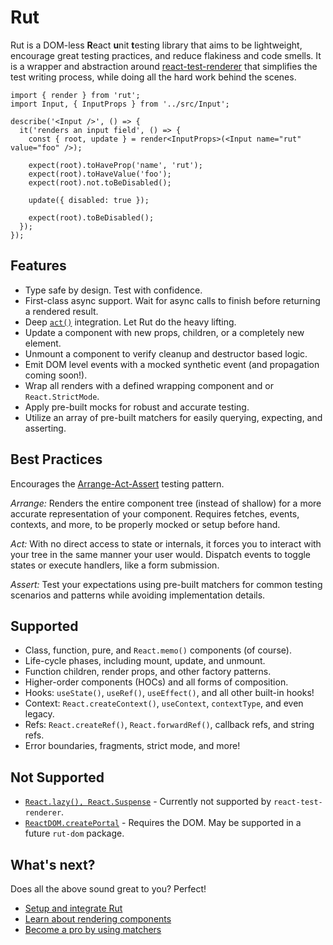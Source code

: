 # Rut

Rut is a DOM-less **R**eact **u**nit **t**esting library that aims to be lightweight, encourage
great testing practices, and reduce flakiness and code smells. It is a wrapper and abstraction
around [react-test-renderer](https://reactjs.org/docs/test-renderer.html) that simplifies the test
writing process, while doing all the hard work behind the scenes.

```tsx
import { render } from 'rut';
import Input, { InputProps } from '../src/Input';

describe('<Input />', () => {
  it('renders an input field', () => {
    const { root, update } = render<InputProps>(<Input name="rut" value="foo" />);

    expect(root).toHaveProp('name', 'rut');
    expect(root).toHaveValue('foo');
    expect(root).not.toBeDisabled();

    update({ disabled: true });

    expect(root).toBeDisabled();
  });
});
```

## Features

- Type safe by design. Test with confidence.
- First-class async support. Wait for async calls to finish before returning a rendered result.
- Deep [`act()`](https://reactjs.org/docs/testing-recipes.html#act) integration. Let Rut do the
  heavy lifting.
- Update a component with new props, children, or a completely new element.
- Unmount a component to verify cleanup and destructor based logic.
- Emit DOM level events with a mocked synthetic event (and propagation coming soon!).
- Wrap all renders with a defined wrapping component and or `React.StrictMode`.
- Apply pre-built mocks for robust and accurate testing.
- Utilize an array of pre-built matchers for easily querying, expecting, and asserting.

## Best Practices

Encourages the [Arrange-Act-Assert](http://wiki.c2.com/?ArrangeActAssert) testing pattern.

_Arrange:_ Renders the entire component tree (instead of shallow) for a more accurate representation
of your component. Requires fetches, events, contexts, and more, to be properly mocked or setup
before hand.

_Act:_ With no direct access to state or internals, it forces you to interact with your tree in the
same manner your user would. Dispatch events to toggle states or execute handlers, like a form
submission.

_Assert:_ Test your expectations using pre-built matchers for common testing scenarios and patterns
while avoiding implementation details.

## Supported

- Class, function, pure, and `React.memo()` components (of course).
- Life-cycle phases, including mount, update, and unmount.
- Function children, render props, and other factory patterns.
- Higher-order components (HOCs) and all forms of composition.
- Hooks: `useState()`, `useRef()`, `useEffect()`, and all other built-in hooks!
- Context: `React.createContext()`, `useContext`, `contextType`, and even legacy.
- Refs: `React.createRef()`, `React.forwardRef()`, callback refs, and string refs.
- Error boundaries, fragments, strict mode, and more!

## Not Supported

- [`React.lazy(), React.Suspense`](https://github.com/facebook/react/issues/14170) - Currently not
  supported by `react-test-renderer`.
- [`ReactDOM.createPortal`](https://reactjs.org/docs/portals.html) - Requires the DOM. May be
  supported in a future `rut-dom` package.

## What's next?

Does all the above sound great to you? Perfect!

- [Setup and integrate Rut](./setup.md)
- [Learn about rendering components](./api.md)
- [Become a pro by using matchers](./matchers.md)
